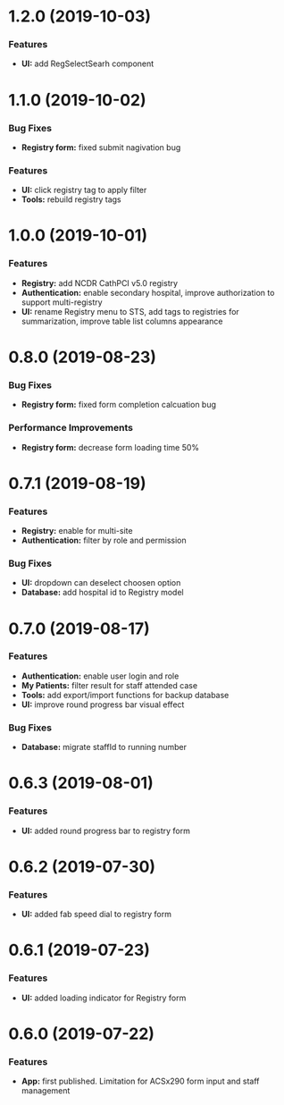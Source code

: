 # 1.2.0 (2019-10-03)

### Features

- **UI:** add RegSelectSearh component

# 1.1.0 (2019-10-02)

### Bug Fixes

- **Registry form:** fixed submit nagivation bug

### Features

- **UI:** click registry tag to apply filter
- **Tools:** rebuild registry tags

# 1.0.0 (2019-10-01)

### Features

- **Registry:** add NCDR CathPCI v5.0 registry
- **Authentication:** enable secondary hospital, improve authorization to support multi-registry
- **UI:** rename Registry menu to STS, add tags to registries for summarization, improve table list columns appearance

# 0.8.0 (2019-08-23)

### Bug Fixes

- **Registry form:** fixed form completion calcuation bug

### Performance Improvements

- **Registry form:** decrease form loading time 50%

# 0.7.1 (2019-08-19)

### Features

- **Registry:** enable for multi-site
- **Authentication:** filter by role and permission

### Bug Fixes

- **UI:** dropdown can deselect choosen option
- **Database:** add hospital id to Registry model

# 0.7.0 (2019-08-17)

### Features

- **Authentication:** enable user login and role
- **My Patients:** filter result for staff attended case
- **Tools:** add export/import functions for backup database
- **UI:** improve round progress bar visual effect

### Bug Fixes

- **Database:** migrate staffId to running number

# 0.6.3 (2019-08-01)

### Features

- **UI:** added round progress bar to registry form

# 0.6.2 (2019-07-30)

### Features

- **UI:** added fab speed dial to registry form

# 0.6.1 (2019-07-23)

### Features

- **UI:** added loading indicator for Registry form

# 0.6.0 (2019-07-22)

### Features

- **App:** first published. Limitation for ACSx290 form input and staff management
